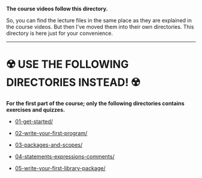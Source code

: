 **The course videos follow this directory.**

So, you can find the lecture files in the same place as they are explained in the course videos. But then I've moved them into their own directories. This directory is here just for your convenience.

---

# ☢️ USE THE FOLLOWING DIRECTORIES INSTEAD! ☢️

**For the first part of the course; only the following directories contains exercises and quizzes.**

* [01-get-started/](https://github.com/inancgumus/learngo/tree/master/01-get-started)

* [02-write-your-first-program/](https://github.com/inancgumus/learngo/tree/master/02-write-your-first-program)

* [03-packages-and-scopes/](https://github.com/inancgumus/learngo/tree/master/03-packages-and-scopes)

* [04-statements-expressions-comments/](https://github.com/inancgumus/learngo/tree/master/04-statements-expressions-comments)

* [05-write-your-first-library-package/](https://github.com/inancgumus/learngo/tree/master/05-write-your-first-library-package)
